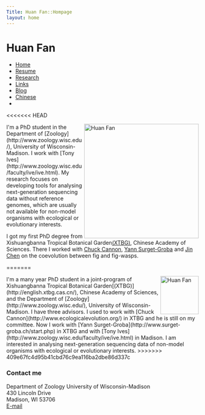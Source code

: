```yaml
---
Title: Huan Fan::Hompage
layout: home
---
```



  
  <h1 class="sitename">Huan Fan</h1>
  <ul class="nav pills">
  <li class="active"><a href="/"><i class="fa fa-home fa-fw"></i> Home</a></li>
  <li><a href="resume.html" title="Curriculumn Vitae"><i class="fa fa-book fa-fw"></i> Resume</a></li>
  <li><a href="research.html" title="Research"><i class="fa fa-flask fa-fw"></i> Research</a></li>
  <li><a href="links.html" title="Useful links"><i class="fa fa-suitcase fa-fw"></i> Links</a></li>
  <li><a href="/en/"><i class="fa fa-sitemap fa-fw"></i> Blog</a></li>
  <li><a href="/cn/"><i class="fa fa-sitemap fa-fw"></i> Chinese</a></li>
  <li><a href="README.html"><i class="fa fa-info-circle fa-fw"></i> </a></li>
</ul>


<<<<<<< HEAD
<p><img src="https://scontent-b.xx.fbcdn.net/hphotos-prn2/t31.0-8/p843x403/1401422_10203779727520797_4064087716814386306_o.jpg " height=300, title="Huan Fan" align="right" />
I'm a PhD student in the Department of [Zoology](http://www.zoology.wisc.edu/), University of Wisconsin-Madison. I work with [Tony Ives](http://www.zoology.wisc.edu/faculty/ive/ive.html). My research focuses on developing tools for analysing next-generation sequencing data without reference genomes, which are usually not available for non-model organisms with ecological or evolutionary interests. 

I got my first PhD degree from Xishuangbanna Tropical Botanical Garden[(XTBG)](http://english.xtbg.cas.cn/), Chinese Academy of Sciences. There I worked with [Chuck Cannon](http://www.ecologicalevolution.org/), [Yann Surget-Groba](http://www.surget-groba.ch/start.php) and [Jin Chen](http://eepai.groups.xtbg.cn/) on the coevolution between fig and fig-wasps.

=======
<p><img src="https://scontent-b.xx.fbcdn.net/hphotos-prn2/t31.0-8/p843x403/1401422_10203779727520797_4064087716814386306_o.jpg " height=100, title="Huan Fan" align="right" />
I'm a many year PhD student in a joint-program of Xishuangbanna Tropical Botanical Garden[(XTBG)](http://english.xtbg.cas.cn/), Chinese Academy of Sciences, and the Department of [Zoology](http://www.zoology.wisc.edu/), University of Wisconsin-Madison. I have three advisors. I used to work with [Chuck Cannon](http://www.ecologicalevolution.org/) in XTBG and he is still on my committee. Now I work with [Yann Surget-Groba](http://www.surget-groba.ch/start.php) in XTBG and with [Tony Ives](http://www.zoology.wisc.edu/faculty/ive/ive.html) in Madison. I am interested in analysing next-generation sequencing data of non-model organisms with ecological or evolutionary interests. 
>>>>>>> 409e67fc4d95b41cbd76c9ea116ba2dbe86d337c

### Contact me
Department of Zoology
University of Wisconsin-Madison  
430 Lincoln Drive  
Madison, WI 53706  
<a href="mailto: hfan22@wisc.edu"><i class="fa fa-envelope"></i> E-mail</a>    
